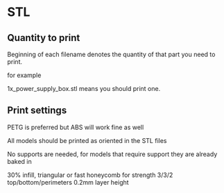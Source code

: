 # STL

## Quantity to print

Beginning of each filename denotes the quantity of that part you need to print.

for example

1x_power_supply_box.stl means you should print one.

## Print settings

PETG is preferred but ABS will work fine as well

All models should be printed as oriented in the STL files

No supports are needed, for models that require support they are already baked in

30% infill, triangular or fast honeycomb for strength
3/3/2 top/bottom/perimeters
0.2mm layer height

